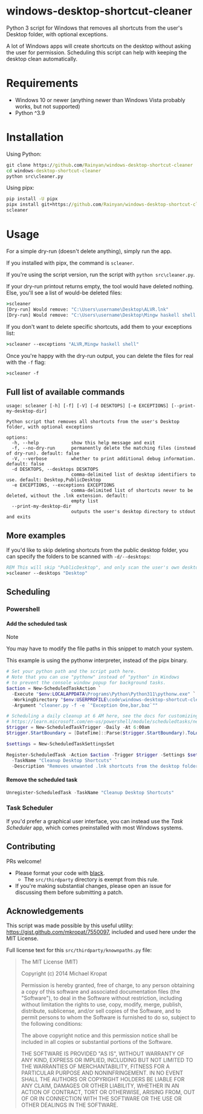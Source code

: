 # windows-desktop-shortcut-cleaner
Python 3 script for Windows that removes all shortcuts from the user's Desktop folder, with optional exceptions.

A lot of Windows apps will create shortcuts on the desktop without asking the user for permission. Scheduling this script can help with keeping the desktop clean automatically.

# Requirements
* Windows 10 or newer (anything newer than Windows Vista probably works, but not supported)
* Python ^3.9

# Installation
Using Python:
```cmd
git clone https://github.com/Rainyan/windows-desktop-shortcut-cleaner
cd windows-desktop-shortcut-cleaner
python src\cleaner.py
```

Using pipx:
```cmd
pip install -U pipx
pipx install git+https://github.com/Rainyan/windows-desktop-shortcut-cleaner
scleaner
```

# Usage
For a simple dry-run (doesn't delete anything), simply run the app.

If you installed with pipx, the command is `scleaner`.

If you're using the script version, run the script with `python src\cleaner.py`.

If your dry-run printout returns empty, the tool would have deleted nothing. Else, you'll see a list of would-be deleted files:
```cmd
>scleaner
[Dry-run] Would remove: "C:\Users\username\Desktop\ALVR.lnk"
[Dry-run] Would remove: "C:\Users\username\Desktop\Mingw haskell shell.lnk"
```

If you don't want to delete specific shortcuts, add them to your exceptions list:
```cmd
>scleaner --exceptions "ALVR,Mingw haskell shell"
```

Once you're happy with the dry-run output, you can delete the files for real with the `-f` flag:
```cmd
>scleaner -f
```

## Full list of available commands
```
usage: scleaner [-h] [-f] [-V] [-d DESKTOPS] [-e EXCEPTIONS] [--print-my-desktop-dir]

Python script that removes all shortcuts from the user's Desktop folder, with optional exceptions

options:
  -h, --help            show this help message and exit
  -f, --no-dry-run      permanently delete the matching files (instead of dry-run). default: false
  -V, --verbose         whether to print additional debug information. default: false
  -d DESKTOPS, --desktops DESKTOPS
                        comma-delimited list of desktop identifiers to use. default: Desktop,PublicDesktop
  -e EXCEPTIONS, --exceptions EXCEPTIONS
                        comma-delimited list of shortcuts never to be deleted, without the .lnk extension. default:
                        empty list
  --print-my-desktop-dir
                        outputs the user's desktop directory to stdout and exits
```

## More examples
If you'd like to skip deleting shortcuts from the public desktop folder, you can specify the folders to be scanned with `-d/--desktops`:
```cmd
REM This will skip "PublicDesktop", and only scan the user's own desktop folder.
>scleaner --desktops "Desktop"
```


## Scheduling

### Powershell
#### Add the scheduled task


> [!NOTE]  
> You may have to modify the file paths in this snippet to match your system.

This example is using the pythonw interpreter, instead of the pipx binary.

```ps1
# Set your python path and the script path here.
# Note that you can use "pythonw" instead of "python" in Windows
# to prevent the console window popup for background tasks.
$action = New-ScheduledTaskAction `
  -Execute "$env:LOCALAPPDATA\Programs\Python\Python311\pythonw.exe" `
  -WorkingDirectory "$env:USERPROFILE\code\windows-desktop-shortcut-cleaner\src" `
  -Argument "cleaner.py -f -e `"Exception One,bar,baz`""

# Scheduling a daily cleanup at 6 AM here, see the docs for customizing:
# https://learn.microsoft.com/en-us/powershell/module/scheduledtasks/new-scheduledtasktrigger
$trigger = New-ScheduledTaskTrigger -Daily -At 6:00am
$trigger.StartBoundary = [DateTime]::Parse($trigger.StartBoundary).ToLocalTime().ToString("s")

$settings = New-ScheduledTaskSettingsSet

Register-ScheduledTask -Action $action -Trigger $trigger -Settings $settings `
  -TaskName "Cleanup Desktop Shortcuts" `
  -Description "Removes unwanted .lnk shortcuts from the desktop folder(s)."
```
#### Remove the scheduled task
```ps1
Unregister-ScheduledTask -TaskName "Cleanup Desktop Shortcuts"
```

### Task Scheduler
If you'd prefer a graphical user interface, you can instead use the *Task Scheduler* app, which comes preinstalled with most Windows systems.

## Contributing
PRs welcome!

* Please format your code with [black](https://github.com/psf/black).
  * The `src/thirdparty` directory is exempt from this rule.
* If you're making substantial changes, please open an issue for discussing them before submitting a patch.

## Acknowledgements
This script was made possible by this useful utility: https://gist.github.com/mkropat/7550097,
included and used here under the MIT License.

Full license text for this `src/thirdparty/knownpaths.py` file:
> The MIT License (MIT)
> 
> Copyright (c) 2014 Michael Kropat
> 
> Permission is hereby granted, free of charge, to any person obtaining a copy
> of this software and associated documentation files (the "Software"), to deal
> in the Software without restriction, including without limitation the rights
> to use, copy, modify, merge, publish, distribute, sublicense, and/or sell
> copies of the Software, and to permit persons to whom the Software is
> furnished to do so, subject to the following conditions:
> 
> The above copyright notice and this permission notice shall be included in
> all copies or substantial portions of the Software.
> 
> THE SOFTWARE IS PROVIDED "AS IS", WITHOUT WARRANTY OF ANY KIND, EXPRESS OR
> IMPLIED, INCLUDING BUT NOT LIMITED TO THE WARRANTIES OF MERCHANTABILITY,
> FITNESS FOR A PARTICULAR PURPOSE AND NONINFRINGEMENT. IN NO EVENT SHALL THE
> AUTHORS OR COPYRIGHT HOLDERS BE LIABLE FOR ANY CLAIM, DAMAGES OR OTHER
> LIABILITY, WHETHER IN AN ACTION OF CONTRACT, TORT OR OTHERWISE, ARISING FROM,
> OUT OF OR IN CONNECTION WITH THE SOFTWARE OR THE USE OR OTHER DEALINGS IN
> THE SOFTWARE.
